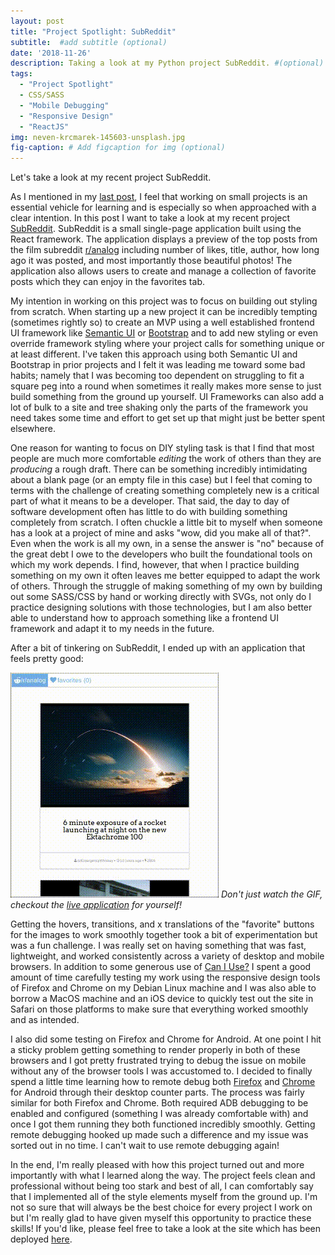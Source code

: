 ```yaml
---
layout: post
title: "Project Spotlight: SubReddit"
subtitle:  #add subtitle (optional)
date: '2018-11-26'
description: Taking a look at my Python project SubReddit. #(optional)
tags:
  - "Project Spotlight"
  - CSS/SASS
  - "Mobile Debugging"
  - "Responsive Design"
  - "ReactJS"
img: neven-krcmarek-145603-unsplash.jpg
fig-caption: # Add figcaption for img (optional)
---
```


Let's take a look at my recent project SubReddit.
<!-- more -->
As I mentioned in my [last post](/rhymetime), I feel that working on small projects is an essential vehicle for learning and is especially so when approached with a clear intention. In this post I want to take a look at my recent project [SubReddit](https://github.com/jdbean/subreddit). SubReddit is a small single-page application built using the React framework. The application displays a preview of the top posts from the film subreddit [r/analog](https://www.reddit.com/r/analog) including number of likes, title, author, how long ago it was posted, and most importantly those beautiful photos! The application also allows users to create and manage a collection of favorite posts which they can enjoy in the favorites tab.

My intention in working on this project was to focus on building out styling from scratch. When starting up a new project it can be incredibly tempting (sometimes rightly so) to create an MVP using a well established frontend UI framework like [Semantic UI](https://semantic-ui.com) or [Bootstrap](https://getbootstrap.com) and to add new styling or even override framework styling where your project calls for something unique or at least different. I've taken this approach using both Semantic UI and Bootstrap in prior projects and I felt it was leading me toward some bad habits; namely that I was becoming too dependent on struggling to fit a square peg into a round when sometimes it really makes more sense to just build something from the ground up yourself. UI Frameworks can also add a lot of bulk to a site and tree shaking only the parts of the framework you need takes some time and effort to get set up that might just be better spent elsewhere.

One reason for wanting to focus on DIY styling task is that I find that most people are much more comfortable *editing* the work of others than they are *producing* a rough draft. There can be something incredibly intimidating about a blank page (or an empty file in this case) but I feel that coming to terms with the challenge of creating something completely new is a critical part of what it means to be a developer. That said, the day to day of software development often has little to do with building something completely from scratch. I often chuckle a little bit to myself when someone has a look at a project of mine and asks "wow, did you make all of that?". Even when the work is all my own, in a sense the answer is "no" because of the great debt I owe to the developers who built the foundational tools on which my work depends. I find, however, that when I practice building something on my own it often leaves me better equipped to adapt the work of others. Through the struggle of making something of my own by  building out some SASS/CSS by hand or working directly with SVGs, not only do I practice designing solutions with those technologies, but I am also better able to understand how to approach something like a frontend UI framework and adapt it to my needs in the future.

After a bit of tinkering on SubReddit, I ended up with an application that feels pretty good:

![SubReddit](/assets/img/subreddit.gif)
*Don't just watch the GIF, checkout the [live application](https://jdbean.github.io/subreddit/) for yourself!*

Getting the hovers, transitions, and x translations of the "favorite" buttons for the images to work smoothly together took a bit of experimentation but was a fun challenge. I was really set on having something that was fast, lightweight, and worked consistently across a variety of desktop and mobile browsers. In addition to some generous use of [Can I Use?](https://caniuse.com/) I spent a good amount of time carefully testing my work using the responsive design tools of Firefox and Chrome on my Debian Linux machine and I was also able to borrow a MacOS machine and an iOS device to quickly test out the site in Safari on those platforms to make sure that everything worked smoothly and as intended.

I also did some testing on Firefox and Chrome for Android. At one point I hit a sticky problem getting something to render properly in both of these browsers and I got pretty frustrated trying to debug the issue on mobile without any of the browser tools I was accustomed to. I decided to finally spend a little time learning how to remote debug both [Firefox](https://developer.mozilla.org/en-US/docs/Tools/Remote_Debugging/Debugging_Firefox_for_Android_with_WebIDE) and [Chrome](https://developers.google.com/web/tools/chrome-devtools/remote-debugging/) for Android through their desktop counter parts. The process was fairly similar for both Firefox and Chrome. Both required ADB debugging to be enabled and configured (something I was already comfortable with) and once I got them running they both functioned incredibly smoothly. Getting remote debugging hooked up made such a difference and my issue was sorted out in no time. I can't wait to use remote debugging again!

In the end, I'm really pleased with how this project turned out and more importantly with what I learned along the way. The project feels clean and professional without being too stark and best of all, I can comfortably say that I implemented all of the style elements myself from the ground up. I'm not so sure that will always be the best choice for every project I work on but I'm really glad to have given myself this opportunity to practice these skills! If you'd like, please feel free to take a look at the site which has been deployed [here](https://jdbean.github.io/subreddit/).
